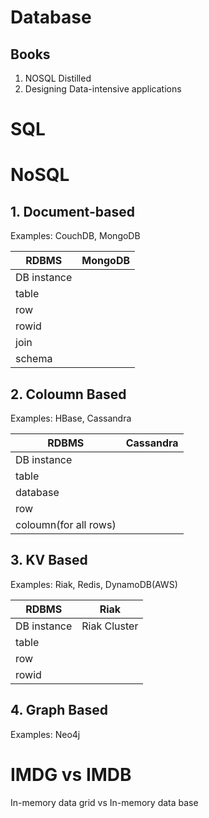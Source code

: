 
# Database

## Books
1. NOSQL Distilled
2. Designing Data-intensive applications
# SQL



# NoSQL


## 1. Document-based 
Examples: CouchDB, MongoDB

| RDBMS| MongoDB|
|-------|-----|
|DB instance||
|table||
|row||
|rowid||
|join||
|schema||

## 2. Coloumn Based
Examples: HBase, Cassandra

| RDBMS| Cassandra|
|-------|-----|
|DB instance||
|table||
|database||
|row||
|coloumn(for all rows)||

## 3. KV Based
Examples: Riak, Redis, DynamoDB(AWS)

| RDBMS| Riak|
|-------|-----|
|DB instance|Riak Cluster|
|table||
|row||
|rowid||




## 4. Graph Based
Examples: Neo4j


# IMDG vs IMDB
In-memory data grid vs In-memory data base
